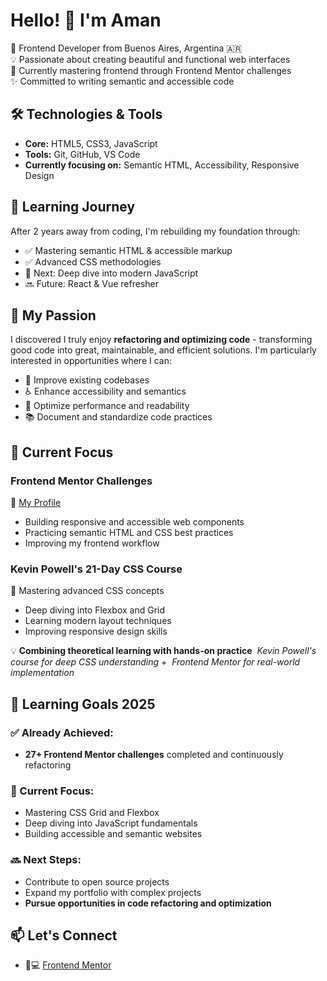 # Hello! 👋 I'm Aman

🚀 Frontend Developer from Buenos Aires, Argentina 🇦🇷    
💡 Passionate about creating beautiful and functional web interfaces    
🎯 Currently mastering frontend through Frontend Mentor challenges  
✨ Committed to writing semantic and accessible code 

## 🛠️ Technologies & Tools

- **Core:** HTML5, CSS3, JavaScript
- **Tools:** Git, GitHub, VS Code
- **Currently focusing on:** Semantic HTML, Accessibility, Responsive Design

## 🚀 Learning Journey

After 2 years away from coding, I'm rebuilding my foundation through:
- ✅ Mastering semantic HTML & accessible markup
- ✅ Advanced CSS methodologies
- 🎯 Next: Deep dive into modern JavaScript
- 🔜 Future: React & Vue refresher

## 💫 My Passion

I discovered I truly enjoy **refactoring and optimizing code** - 
transforming good code into great, maintainable, and efficient solutions. 
I'm particularly interested in opportunities where I can:

- 🔧 Improve existing codebases
- ♿ Enhance accessibility and semantics  
- 🚀 Optimize performance and readability
- 📚 Document and standardize code practices

## 📂 Current Focus

### Frontend Mentor Challenges
🔗 [My Profile](https://www.frontendmentor.io/profile/amansgz)
- Building responsive and accessible web components
- Practicing semantic HTML and CSS best practices
- Improving my frontend workflow

### Kevin Powell's 21-Day CSS Course
🎯 Mastering advanced CSS concepts
- Deep diving into Flexbox and Grid
- Learning modern layout techniques
- Improving responsive design skills

💡 **Combining theoretical learning with hands-on practice**  
*Kevin Powell's course for deep CSS understanding +  
Frontend Mentor for real-world implementation*

## 🎯 Learning Goals 2025

### ✅ Already Achieved:
- **27+ Frontend Mentor challenges** completed and continuously refactoring

### 🚀 Current Focus:
- Mastering CSS Grid and Flexbox
- Deep diving into JavaScript fundamentals  
- Building accessible and semantic websites

### 🔜 Next Steps:
- Contribute to open source projects
- Expand my portfolio with complex projects
- **Pursue opportunities in code refactoring and optimization**

## 📫 Let's Connect

- 👩💻 [Frontend Mentor](https://www.frontendmentor.io/profile/amansgz)
